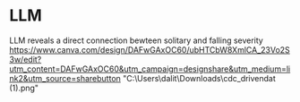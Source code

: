 # LLM
LLM reveals a direct connection bewteen solitary and falling severity
https://www.canva.com/design/DAFwGAxOC60/ubHTCbW8XmlCA_23Vo2S3w/edit?utm_content=DAFwGAxOC60&utm_campaign=designshare&utm_medium=link2&utm_source=sharebutton
"C:\Users\dalit\Downloads\cdc_drivendat (1).png"
